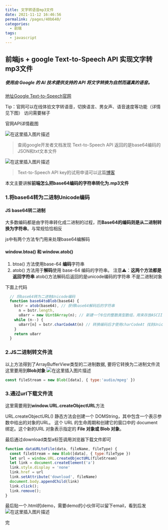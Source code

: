 ```yaml
---
title: 文字转语音mp3文件
date: 2021-11-12 16:46:56
permalink: /pages/40b640/
categories:
  - 前端
tags:
  - javascript
---
```



##  前端js + google Text-to-Speech API 实现文字转mp3文件
##### 使用由 Google 的 AI 技术提供支持的 API 将文字转换为自然而逼真的语音。
[地址Google Text-to-Speech官网](https://cloud.google.com/text-to-speech)

Tip：官网可以在线体验文字转语音，切换语言、男女声、语音速度等功能（详情见下图） 访问需要梯子

官网API详情截图

![在这里插入图片描述](https://p3-juejin.byteimg.com/tos-cn-i-k3u1fbpfcp/db5a711d169743629f2faa9b53a33ea5~tplv-k3u1fbpfcp-zoom-1.image)



> 查阅google开发者文档发现 Text-to-Speech API 返回的是base64编码的JSON和txt文本文件



![在这里插入图片描述](https://p3-juejin.byteimg.com/tos-cn-i-k3u1fbpfcp/31c60b8224014a2ab9a5597f806e6b5a~tplv-k3u1fbpfcp-zoom-1.image)


> Text-to-Speech API key的试用申请可以这篇[博客](https://blog.csdn.net/williamvon/article/details/109613475)


本文主要讲解**前端怎么把base64编码的字符串转化为.mp3文件**




### 1.将base64转为二进制Unicode编码

####  JS base64转二进制
大多数编码都是由字符串转化成二进制的过程，而**Base64的编码则是从二进制转换为字符串**。与常规恰恰相反

js中有两个方法专门用来处理base64编解码
#### window.btoa() 和 window.atob() 
1. btoa() 方法使用base-64 **编码**字符串
2. atob() 方法用于**解码**使用 base-64 编码的字符串。
注意⚠️：**这两个方法都是返回字符串** atob()方法解码后返回的是unicode编码的字符串 不是二进制对象

下面上代码
```js
  // 将base64转为二进制Unicode编码
  function base64toBlob(base64) {
    bstr = atob(base64), // 获得base64解码后的字符串
      n = bstr.length, 
      u8arr = new Uint8Array(n); // 新建一个8位的整数类型数组，用来存放ASCII编码的字符串
    while (n--) {
      u8arr[n] = bstr.charCodeAt(n) // 转换编码后才使用charCodeAt 找到Unicode编码 
    }
    return u8arr
  }
```
### 2.JS二进制转文件流
以上方法得到了ArrayBufferView类型的二进制数据, 要将它转换为二进制文件流 这里要用到**Blob对象**
![在这里插入图片描述](https://p3-juejin.byteimg.com/tos-cn-i-k3u1fbpfcp/317037b719bc4a8d8f636d8b57f3b252~tplv-k3u1fbpfcp-zoom-1.image)
```js
const fileStream = new Blob([data], { type:'audio/mpeg' })
```
### 3.通过url下载文件流
这里需要用到**window.URL.createObjectURL**方法
 
URL.createObjectURL() 静态方法会创建一个 DOMString，其中包含一个表示参数中给出的对象的URL。
这个 URL 的生命周期和创建它的窗口中的 document 绑定。这个新的URL 对象表示指定的 **File 对象或 Blob 对象**。

最后通过download类型a标签调用浏览器下载文件即可
```js
function dataURLtoFile(data, fileName, fileType) {
  const fileStream = new Blob([data], { type:fileType })
  let url = window.URL.createObjectURL(fileStream)
  let link = document.createElement('a')
  link.style.display = 'none'
  link.href = url
  link.setAttribute('download', fileName)
  document.body.appendChild(link)
  link.click();
  link.remove();
}
```

最后贴一个.html的demo，需要demo的小伙伴可以留下email，看到后发
![在这里插入图片描述](https://p3-juejin.byteimg.com/tos-cn-i-k3u1fbpfcp/632ebdea9f0f4c6f9949fdb984575a9a~tplv-k3u1fbpfcp-zoom-1.image)


完







